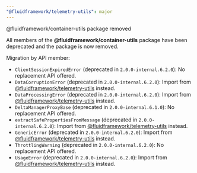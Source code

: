 ```yaml
---
"@fluidframework/telemetry-utils": major
---
```


@fluidframework/container-utils package removed

All members of the **@fluidframework/container-utils** package have been deprecated and the package is now removed.

Migration by API member:

-   `ClientSessionExpiredError` (deprecated in `2.0.0-internal.6.2.0`): No replacement API offered.
-   `DataCorruptionError` (deprecated in `2.0.0-internal.6.2.0`): Import from [@fluidframework/telemetry-utils](https://www.npmjs.com/package/@fluidframework/telemetry-utils) instead.
-   `DataProcessingError` (deprecated in `2.0.0-internal.6.2.0`): Import from [@fluidframework/telemetry-utils](https://www.npmjs.com/package/@fluidframework/telemetry-utils) instead.
-   `DeltaManagerProxyBase` (deprecated in `2.0.0-internal.6.1.0`): No replacement API offered.
-   `extractSafePropertiesFromMessage` (deprecated in `2.0.0-internal.6.2.0`): Import from [@fluidframework/telemetry-utils](https://www.npmjs.com/package/@fluidframework/telemetry-utils) instead.
-   `GenericError` (deprecated in `2.0.0-internal.6.2.0`): Import from [@fluidframework/telemetry-utils](https://www.npmjs.com/package/@fluidframework/telemetry-utils) instead.
-   `ThrottlingWarning` (deprecated in `2.0.0-internal.6.2.0`): No replacement API offered.
-   `UsageError` (deprecated in `2.0.0-internal.6.2.0`): Import from [@fluidframework/telemetry-utils](https://www.npmjs.com/package/@fluidframework/telemetry-utils) instead.
